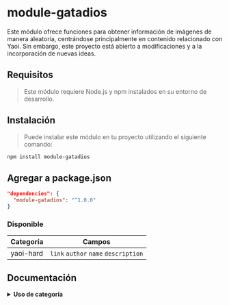 # module-gatadios

Este módulo ofrece funciones para obtener información de imágenes de manera aleatoria, centrándose principalmente en contenido relacionado con Yaoi. Sin embargo, este proyecto está abierto a modificaciones y a la incorporación de nuevas ideas.

## Requisitos
> Este módulo requiere Node.js y npm instalados en su entorno de desarrollo.

## Instalación
> Puede instalar este módulo en tu proyecto utilizando el siguiente comando:
```bash
npm install module-gatadios
```

## Agregar a package.json
```json
"dependencies": {
  "module-gatadios": "^1.0.0"
}
```

### Disponible
| Categoría   | Campos                   |
|-------------|--------------------------|
| yaoi-hard   | `link` `author` `name` `description` |

## Documentación 
<details>
<summary><b>Uso de categoría</b></summary>
  
```js
const yaoiImages = require('module-gatadios');

// Ejemplo 1
const result1 = yaoiImages.getRandomImage('yaoi-hard', ['link'])
console.log(result1.link)
// devolverá solo el enlace de una imagen aleatoria de la categoría 'yaoi-hard'.

// Ejemplo 2
const result2 = yaoiImages.getRandomImage('yaoi-hard', ['author', 'name'])
console.log(`Autor: ${result2.author}, Nombre: ${result2.name}`)
// se obtiene el autor y el nombre de una imagen aleatoria de la categoría 'yaoi-hard'.

// Ejemplo 3
const result = yaoiImages.getRandomImage('yaoi-hard', ['link', 'author', 'name', 'description'])
console.log(`Autor: ${result.author}
Nombre: ${result.name}
Descripción: ${result.description}
Enlace: ${result.link}`)
// obtener toda la información disponible (enlace, autor, nombre y descripción) de una imagen aleatoria de 'yaoi-hard'

// Ejemplo 4
const result4 = yaoiImages.getRandomImage('categoría-no-existente', ['link', 'author']);
if ('error' in result4) {
  console.error(result4.error);
} else {
  console.log(`Enlace: ${result4.link}, Autor: ${result4.author}`);
}
// se maneja el escenario donde la categoría no existe, y si no hay errores, se obtiene el enlace y el autor.
```
> **NOTE** Si un campo no tiene valor o es `null`, este no se mostrará en el resultado final del JSON. Si el campo es `null` y es usado después del formato JSON, este será `undefined`
</details>

